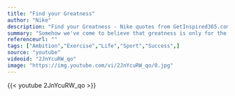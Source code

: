 ```yaml
---
title: "Find your Greatness"
author: "Nike"
description: "Find your Greatness - Nike quotes from GetInspired365.com"
summary: "Somehow we've come to believe that greatness is only for the chosen few, for the superstars. The truth is, greatness is for us all. This is not about lowering expectations; it's about raising them for every last one of us. Greatness is not in one special place, and it's not in one special person. Greatness is wherever somebody is trying to find it. Find your greatness. "
referenceurl: ""
tags: ["Ambition","Exercise","Life","Sport","Success",]
source: "youtube"
videoid: "2JnYcuRW_qo"
image: "https://img.youtube.com/vi/2JnYcuRW_qo/0.jpg"
---
```


{{< youtube 2JnYcuRW_qo >}}
